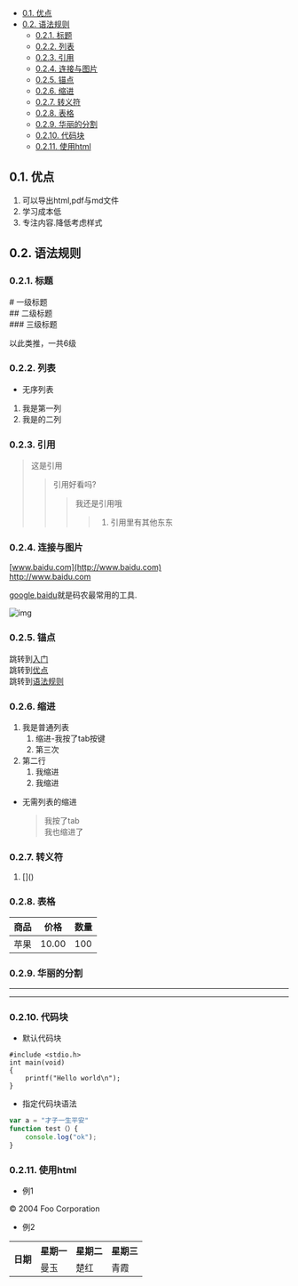 <!-- TOC -->

- [0.1. 优点](#0-1)
- [0.2. 语法规则](#0-2)
    - [0.2.1. 标题](#0-2-1)
    - [0.2.2. 列表](#0-2-2)
    - [0.2.3. 引用](#0-2-3)
    - [0.2.4. 连接与图片](#0-2-4)
    - [0.2.5. 锚点](#0-2-5)
    - [0.2.6. 缩进](#0-2-6)
    - [0.2.7. 转义符](#0-2-7)
    - [0.2.8. 表格](#0-2-8)
    - [0.2.9. 华丽的分割](#0-2-9)
    - [0.2.10. 代码块](#0-2-10)
    - [0.2.11. 使用html](#0-2-11-html)

<!-- /TOC -->

## 0.1. 优点
1. 可以导出html,pdf与md文件
2. 学习成本低
3. 专注内容.降低考虑样式

## 0.2. 语法规则

### 0.2.1. 标题

\# 一级标题  
\## 二级标题  
\### 三级标题

以此类推，一共6级

### 0.2.2. 列表
* 无序列表

1. 我是第一列  
2. 我是的二列  

### 0.2.3. 引用
> 这是引用
>> 引用好看吗?
>>> 我还是引用哦
>>>> 1. 引用里有其他东东

### 0.2.4. 连接与图片

[www.baidu.com](http://www.baidu.com)  
<http://www.baidu.com>

[google][1],[baidu][2]就是码农最常用的工具.

[1]:http://www.google.com "Google"  
[2]:http://www.google.com "baidu"  

![img](https://cn.vuejs.org/images/logo.png)

### 0.2.5. 锚点

跳转到[入门](#入门)  
跳转到[优点](#优点)  
跳转到[语法规则](#语法规则)


### 0.2.6. 缩进

1. 我是普通列表
    1. 缩进-我按了tab按键
    1. 第三次
1. 第二行
    1. 我缩进
    1. 我缩进

* 无需列表的缩进
    >我按了tab  
    >我也缩进了

### 0.2.7. 转义符
1. \[]()

### 0.2.8. 表格

| 商品  | 价格    | 数量  |
| --- | ----- | --- |
| 苹果  | 10.00 | 100 |

### 0.2.9. 华丽的分割

*** 
---  

### 0.2.10. 代码块

* 默认代码块

```
#include <stdio.h>
int main(void)
{
    printf("Hello world\n");
}
```

* 指定代码块语法  
``` javascript 
var a = "才子一生平安" 
function test（）{
    console.log("ok");
}
```

### 0.2.11. 使用html
* 例1

<div class="footer">
   © 2004 Foo Corporation
</div>

* 例2
<table>
    <tr>
        <th rowspan="2">日期</th>
        <th>星期一</th>
        <th>星期二</th>
        <th>星期三</th>
    </tr>
    <tr>
        <td>曼玉</td>
        <td>楚红</td>
        <td>青霞</td>
    </tr>
</table>



